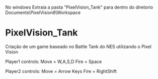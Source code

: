 No windows Extraia a pasta "PixelVision_Tank" para dentro do diretorio Documents\PixelVision8\Workspace

# PixelVision_Tank
Criação de um game baseado no Battle Tank do NES utilizando o Pixel Vision

Player1 controls:
Move = W,A,S,D
Fire = Space

Player2 controls:
Move = Arrow Keys
Fire = RightShift

